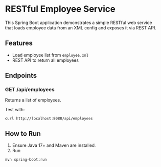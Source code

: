 # RESTful Employee Service

This Spring Boot application demonstrates a simple RESTful web service that loads employee data from an XML config and exposes it via REST API.

## Features

- Load employee list from `employee.xml`
- REST API to return all employees

## Endpoints

### GET /api/employees

Returns a list of employees.

Test with:
```
curl http://localhost:8080/api/employees
```

## How to Run

1. Ensure Java 17+ and Maven are installed.
2. Run:
```
mvn spring-boot:run
```